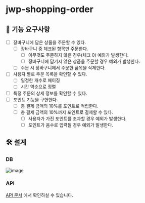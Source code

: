 # jwp-shopping-order

## 🎯 기능 요구사항

- [ ]  장바구니에 담은 상품을 주문할 수 있다.
    - [ ]  장바구니 중 체크된 항목만 주문한다.
        - [ ]  아무것도 주문하지 않은 경우(체크 0) 예외가 발생한다.
        - [ ]  장바구니에 담기지 않은 상품을 주문할 경우 예외가 발생한다.
    - [ ]  주문 시 장바구니에서 주문한 품목을 삭제한다.
- [ ]  사용자 별로 주문 목록을 확인할 수 있다.
    - [ ]  일정한 개수로 페이징
    - [ ]  시간 역순으로 정렬
- [ ]  특정 주문의 상세 정보를 확인할 수 있다.
- [ ]  포인트 기능을 구현한다.
    - [ ]  총 결제 금액의 10%를 포인트로 적립한다.
    - [ ]  총 결제 금액의 10%까지 포인트로 결제할 수 있다.
        - [ ]  사용자가 가진 포인트를 초과할 경우 예외가 발생한다.
        - [ ]  포인트가 음수로 입력될 경우 예외가 발생한다.

## 🛠 설계

### DB

![image️](https://github.com/woowacourse/happypeople/assets/49433615/f8e0b883-631e-42af-8e36-0bd4645ef95d)

### API

[API 문서️](http://13.125.207.155:8080/docs/docs.html) 에서 확인하실 수 있습니다.
